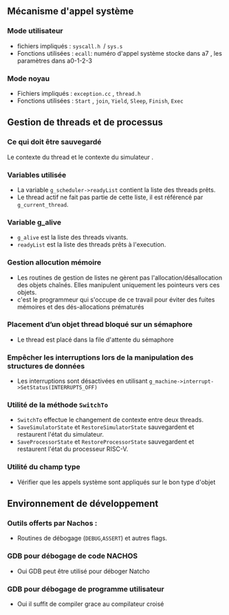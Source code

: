 ## Mécanisme d'appel système

### Mode utilisateur 
- fichiers impliqués : `syscall.h `/ `sys.s`
- Fonctions utilisées : `ecall`: numéro d'appel système stocke dans a7 , les paramètres dans a0-1-2-3
### Mode noyau
- Fichiers impliqués : `exception.cc` , `thread.h`
- Fonctions utilisées : `Start` , `join`, `Yield`, `Sleep`, `Finish`, `Exec`

## Gestion de threads et de processus

### Ce qui doit être sauvegardé 
Le contexte du thread et le contexte du simulateur .

### Variables utilisée
- La variable `g_scheduler->readyList` contient la liste des threads prêts.
- Le thread actif ne fait pas partie de cette liste, il est référencé par `g_current_thread`.

### Variable g_alive

- `g_alive` est la liste des threads vivants.
- `readyList` est la liste des threads prêts à l'execution.

### Gestion allocution mémoire 
- Les routines de gestion de listes ne gèrent pas l'allocation/désallocation des objets chaînés. Elles manipulent uniquement les pointeurs vers ces objets.
- c'est le programmeur qui s'occupe de ce travail pour éviter des fuites mémoires et des dés-allocations prématurés 

### Placement d’un objet thread bloqué sur un sémaphore 

 - Le thread est placé dans la file d'attente du sémaphore

### Empêcher les interruptions lors de la manipulation des structures de données
- Les interruptions sont désactivées en utilisant `g_machine->interrupt->SetStatus(INTERRUPTS_OFF)`

### Utilité de la méthode `SwitchTo`
- `SwitchTo` effectue le changement de contexte entre deux threads.
- `SaveSimulatorState` et `RestoreSimulatorState` sauvegardent et restaurent l'état du simulateur.
- `SaveProcessorState` et `RestoreProcessorState` sauvegardent et restaurent l'état du processeur RISC-V.

### Utilité du champ type 
- Vérifier que les appels système sont appliqués sur le bon type d'objet
## Environnement de développement 

### Outils offerts par Nachos : 
- Routines de débogage (`DEBUG`,`ASSERT`) et autres flags.

### GDB pour débogage de code NACHOS

- Oui GDB peut être utilisé pour déboger Natcho 

###  GDB pour débogage de programme utilisateur
- Oui il suffit de compiler grace au compilateur croisé 

